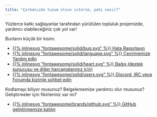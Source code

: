 ```yaml
---
title: "Çorbanızda tuzum olsun isterim, peki nasıl?"
---
```


Yüzlerce katkı sağlayanlar tarafından yürütülen topluluk projemizde, yardımcı olabileceğiniz çok yol var!

Bunların küçük bir kısmı:

- [{{% inlinesvg "fontawesome/solid/bug.svg" %}} Hata Raporlayın](https://github.com/Warzone2100/warzone2100/issues/new/choose)
- [{{% inlinesvg "fontawesome/solid/language.svg" %}} Çevirmemize Yardım edin](https://github.com/Warzone2100/warzone2100/blob/master/doc/Translations.md#translating-warzone-2100)
- [{{% inlinesvg "fontawesome/solid/heart.svg" %}} Bağış (destek sunucusu ve diğer harcamalarımız için)](http://donations.wz2100.net)
- [{{% inlinesvg "fontawesome/solid/users.svg" %}} Discord, IRC veya Forumda bizimle sohbet edin](/webchat)

Kodlamayı biliyor musunuz? Belgelememize yardımcı olur musunuz? Geliştirmeler için fikirleriniz var mı?

- [{{% inlinesvg "fontawesome/brands/github.svg" %}} GitHub geliştirmemize katılın](https://github.com/Warzone2100/warzone2100)
